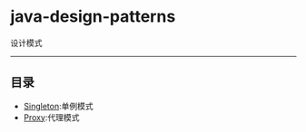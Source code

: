 # java-design-patterns
设计模式

-----------------------
## 目录

- [Singleton](/singleton):单例模式
- [Proxy](/proxy):代理模式


